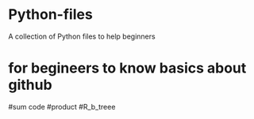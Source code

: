 # Python-files
A collection of Python files to help beginners
# for begineers to know basics about github 

#sum code 
#product 
#R_b_treee
